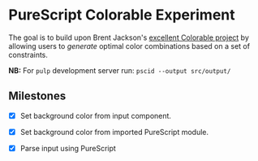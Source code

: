# PureScript Colorable Experiment

The goal is to build upon Brent Jackson's [excellent Colorable project](http://jxnblk.com/colorable/) by allowing users to _generate_ optimal color combinations based on a set of constraints.

**NB:** For `pulp` development server run: `pscid --output src/output/`

## Milestones

* [X] Set background color from input component.
* [X] Set background color from imported PureScript module.
* [X] Parse input using PureScript

